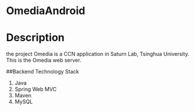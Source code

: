OmediaAndroid
=============


# Description
the project Omedia is a CCN application in Saturn Lab, Tsinghua University. This is the Omedia web server.


##Backend Technology Stack
1. Java
1. Spring Web MVC
1. Maven
1. MySQL
